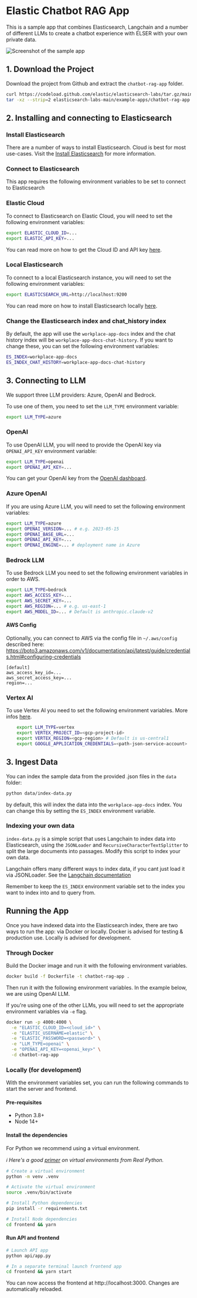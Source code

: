# Elastic Chatbot RAG App

This is a sample app that combines Elasticsearch, Langchain and a number of different LLMs to create a chatbot experience with ELSER with your own private data.

![Screenshot of the sample app](./app-demo.gif)

## 1. Download the Project

Download the project from Github and extract the `chatbot-rag-app` folder.

```bash
curl https://codeload.github.com/elastic/elasticsearch-labs/tar.gz/main | \
tar -xz --strip=2 elasticsearch-labs-main/example-apps/chatbot-rag-app
```

## 2. Installing and connecting to Elasticsearch

### Install Elasticsearch

There are a number of ways to install Elasticsearch. Cloud is best for most use-cases. Visit the [Install Elasticsearch](https://www.elastic.co/search-labs/tutorials/install-elasticsearch) for more information.

### Connect to Elasticsearch

This app requires the following environment variables to be set to connect to Elasticsearch

### Elastic Cloud

To connect to Elasticsearch on Elastic Cloud, you will need to set the following environment variables:

```sh
export ELASTIC_CLOUD_ID=...
export ELASTIC_API_KEY=...
```

You can read more on how to get the Cloud ID and API key [here](https://www.elastic.co/search-labs/tutorials/install-elasticsearch/elastic-cloud).

### Local Elasticsearch

To connect to a local Elasticsearch instance, you will need to set the following environment variables:

```sh
export ELASTICSEARCH_URL=http://localhost:9200
```

You can read more on how to install Elasticsearch locally [here](https://www.elastic.co/search-labs/tutorials/install-elasticsearch/docker).

### Change the Elasticsearch index and chat_history index

By default, the app will use the `workplace-app-docs` index and the chat history index will be `workplace-app-docs-chat-history`. If you want to change these, you can set the following environment variables:

```sh
ES_INDEX=workplace-app-docs
ES_INDEX_CHAT_HISTORY=workplace-app-docs-chat-history
```

## 3. Connecting to LLM

We support three LLM providers: Azure, OpenAI and Bedrock.

To use one of them, you need to set the `LLM_TYPE` environment variable:

```sh
export LLM_TYPE=azure
```

### OpenAI

To use OpenAI LLM, you will need to provide the OpenAI key via `OPENAI_API_KEY` environment variable:

```sh
export LLM_TYPE=openai
export OPENAI_API_KEY=...
```

You can get your OpenAI key from the [OpenAI dashboard](https://platform.openai.com/account/api-keys).

### Azure OpenAI

If you are using Azure LLM, you will need to set the following environment variables:

```sh
export LLM_TYPE=azure
export OPENAI_VERSION=... # e.g. 2023-05-15
export OPENAI_BASE_URL=...
export OPENAI_API_KEY=...
export OPENAI_ENGINE=... # deployment name in Azure
```

### Bedrock LLM

To use Bedrock LLM you need to set the following environment variables in order to AWS.

```sh
export LLM_TYPE=bedrock
export AWS_ACCESS_KEY=...
export AWS_SECRET_KEY=...
export AWS_REGION=... # e.g. us-east-1
export AWS_MODEL_ID=... # Default is anthropic.claude-v2
```

#### AWS Config

Optionally, you can connect to AWS via the config file in `~/.aws/config` described here:
https://boto3.amazonaws.com/v1/documentation/api/latest/guide/credentials.html#configuring-credentials

```
[default]
aws_access_key_id=...
aws_secret_access_key=...
region=...
```

### Vertex AI

To use Vertex AI you need to set the following environment variables. More infos [here](https://python.langchain.com/docs/integrations/llms/google_vertex_ai_palm).

```sh
    export LLM_TYPE=vertex
    export VERTEX_PROJECT_ID=<gcp-project-id>
    export VERTEX_REGION=<gcp-region> # Default is us-central1
    export GOOGLE_APPLICATION_CREDENTIALS=<path-json-service-account>
```

## 3. Ingest Data

You can index the sample data from the provided .json files in the `data` folder:

```sh
python data/index-data.py
```

by default, this will index the data into the `workplace-app-docs` index. You can change this by setting the `ES_INDEX` environment variable.

### Indexing your own data

`index-data.py` is a simple script that uses Langchain to index data into Elasticsearch, using the `JSONLoader` and `RecursiveCharacterTextSplitter` to split the large documents into passages. Modify this script to index your own data.

Langchain offers many different ways to index data, if you cant just load it via JSONLoader. See the [Langchain documentation](https://python.langchain.com/docs/modules/data_connection/document_loaders)

Remember to keep the `ES_INDEX` environment variable set to the index you want to index into and to query from.

## Running the App

Once you have indexed data into the Elasticsearch index, there are two ways to run the app: via Docker or locally. Docker is advised for testing & production use. Locally is advised for development.

### Through Docker

Build the Docker image and run it with the following environment variables.

```sh
docker build -f Dockerfile -t chatbot-rag-app .
```

Then run it with the following environment variables. In the example below, we are using OpenAI LLM.

If you're using one of the other LLMs, you will need to set the appropriate environment variables via `-e` flag.

```sh
docker run -p 4000:4000 \
  -e "ELASTIC_CLOUD_ID=<cloud_id>" \
  -e "ELASTIC_USERNAME=elastic" \
  -e "ELASTIC_PASSWORD=<password>" \
  -e "LLM_TYPE=openai" \
  -e "OPENAI_API_KEY=<openai_key>" \
  -d chatbot-rag-app
```

### Locally (for development)

With the environment variables set, you can run the following commands to start the server and frontend.

#### Pre-requisites

- Python 3.8+
- Node 14+

#### Install the dependencies

For Python we recommend using a virtual environment.

_ℹ️ Here's a good [primer](https://realpython.com/python-virtual-environments-a-primer) on virtual environments from Real Python._

```sh
# Create a virtual environment
python -m venv .venv

# Activate the virtual environment
source .venv/bin/activate
```

```sh
# Install Python dependencies
pip install -r requirements.txt

# Install Node dependencies
cd frontend && yarn
```

#### Run API and frontend

```sh
# Launch API app
python api/app.py

# In a separate terminal launch frontend app
cd frontend && yarn start
```

You can now access the frontend at http://localhost:3000. Changes are automatically reloaded.
